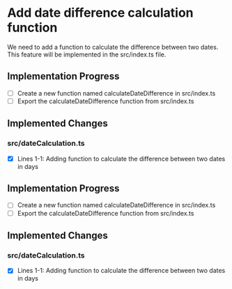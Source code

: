 # Add date difference calculation function

We need to add a function to calculate the difference between two dates. This feature will be implemented in the src/index.ts file.

## Implementation Progress
- [ ] Create a new function named calculateDateDifference in src/index.ts
- [ ] Export the calculateDateDifference function from src/index.ts

## Implemented Changes

### src/dateCalculation.ts
- [x] Lines 1-1: Adding function to calculate the difference between two dates in days



## Implementation Progress
- [ ] Create a new function named calculateDateDifference in src/index.ts
- [ ] Export the calculateDateDifference function from src/index.ts

## Implemented Changes

### src/dateCalculation.ts
- [x] Lines 1-1: Adding function to calculate the difference between two dates in days

